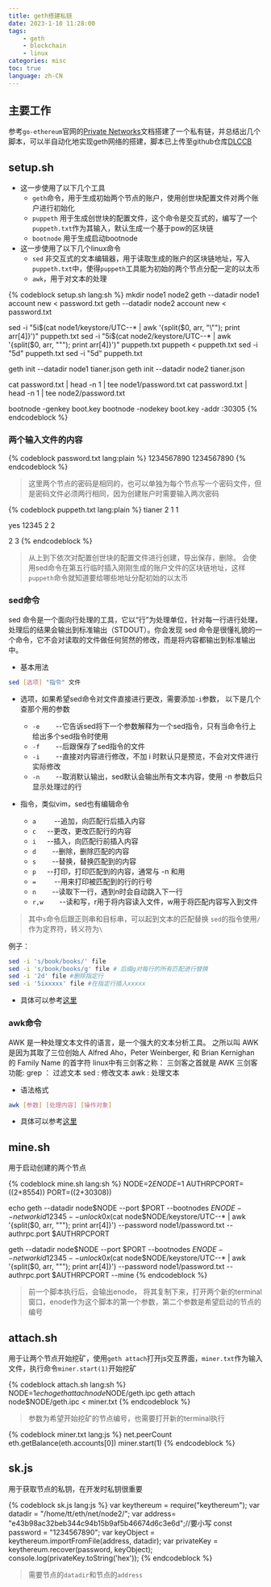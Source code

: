 ```yaml
---
title: geth搭建私链
date: 2023-1-10 11:28:00
tags: 
    - geth
    - blockchain
    - linux
categories: misc
toc: true
language: zh-CN
---
```


## 主要工作
参考`go-ethereum`官网的[Private Networks](https://geth.ethereum.org/docs/fundamentals/private-network)文档搭建了一个私有链，并总结出几个脚本，可以半自动化地实现geth网络的搭建，脚本已上传至github仓库[DLCCB](https://github.com/jingtianer/DLCCB)

## setup.sh

- 这一步使用了以下几个工具
  - `geth`命令，用于生成初始两个节点的账户，使用创世块配置文件对两个账户进行初始化
  - `puppeth` 用于生成创世块的配置文件，这个命令是交互式的，编写了一个`puppeth.txt`作为其输入，默认生成一个基于pow的区块链
  - `bootnode` 用于生成启动bootnode
- 这一步使用了以下几个linux命令
  - `sed` 非交互式的文本编辑器，用于读取生成的账户的区块链地址，写入`puppeth.txt`中，使得`puppeth`工具能为初始的两个节点分配一定的以太币
  - `awk`，用于对文本的处理

{% codeblock setup.sh lang:sh %}
mkdir node1 node2
geth --datadir node1 account new < password.txt
geth --datadir node2 account new < password.txt

sed -i "5i$(cat node1/keystore/UTC--* | awk '{split($0, arr, "\""); print arr[4]}')" puppeth.txt 
sed -i "5i$(cat node2/keystore/UTC--* | awk '{split($0, arr, "\""); print arr[4]}')" puppeth.txt 
puppeth < puppeth.txt
sed -i "5d" puppeth.txt
sed -i "5d" puppeth.txt

geth init --datadir node1 tianer.json
geth init --datadir node2 tianer.json

cat password.txt | head -n 1 | tee node1/password.txt
cat password.txt | head -n 1 | tee node2/password.txt

bootnode -genkey boot.key
bootnode -nodekey boot.key -addr :30305
{% endcodeblock %}

### 两个输入文件的内容
{% codeblock password.txt lang:plain %}
1234567890
1234567890
{% endcodeblock %}

> 这里两个节点的密码是相同的，也可以单独为每个节点写一个密码文件，但是密码文件必须两行相同，因为创建账户时需要输入两次密码

{% codeblock puppeth.txt lang:plain %}
tianer
2
1
1

yes
12345
2
2

2
3
{% endcodeblock %}

> 从上到下依次对配置创世块的配置文件进行创建，导出保存，删除。
> 会使用sed命令在第五行临时插入刚刚生成的账户文件的区块链地址，这样`puppeth`命令就知道要给哪些地址分配初始的以太币
>

### sed命令

sed 命令是一个面向行处理的工具，它以“行”为处理单位，针对每一行进行处理，处理后的结果会输出到标准输出（STDOUT）。你会发现 sed 命令是很懂礼貌的一个命令，它不会对读取的文件做任何贸然的修改，而是将内容都输出到标准输出中。

- 基本用法
```sh
sed [选项] "指令" 文件
```
- 选项，如果希望sed命令对文件直接进行更改，需要添加`-i`参数， 以下是几个查那个用的参数
  - `-e` 　　--它告诉sed将下一个参数解释为一个sed指令，只有当命令行上给出多个sed指令时使用
  - `-f` 　　--后跟保存了sed指令的文件
  - `-i` 　　--直接对内容进行修改，不加 i 时默认只是预览，不会对文件进行实际修改
  - `-n` 　　--取消默认输出，sed默认会输出所有文本内容，使用 -n 参数后只显示处理过的行

- 指令，类似vim，sed也有编辑命令
  - `a` 　　  --追加，向匹配行后插入内容
  - `c` 　    --更改，更改匹配行的内容
  - `i` 　    --插入，向匹配行前插入内容
  - `d`   　　--删除，删除匹配的内容
  - `s`   　　--替换，替换匹配到的内容
  - `p` 　    --打印，打印匹配到的内容，通常与 -n 和用
  - `=` 　　  --用来打印被匹配到的行的行号
  - `n`　　   --读取下一行，遇到n时会自动跳入下一行
  - `r,w` 　　--读和写，r用于将内容读入文件，w用于将匹配内容写入到文件

> 其中`s`命令后跟正则串和目标串，可以起到文本的匹配替换
> `sed`的指令使用`/`作为定界符，转义符为`\`

例子：
```sh
sed -i 's/book/books/' file
sed -i 's/book/books/g' file # 后缀g对每行的所有匹配进行替换
sed -i '2d' file #删除指定行
sed -i '5ixxxxx' file #在指定行插入xxxxx
```
- 具体可以参考[这里](https://blog.csdn.net/L1259863243/article/details/79364094)
### awk命令

AWK 是一种处理文本文件的语言，是一个强大的文本分析工具。
之所以叫 AWK 是因为其取了三位创始人 Alfred Aho，Peter Weinberger, 和 Brian Kernighan 的 Family Name 的首字符
linux中有三剑客之称：
三剑客之首就是 AWK
三剑客功能:
grep ： 过滤文本
sed  :  修改文本
awk  :  处理文本

- 语法格式

```sh
awk [参数] [处理内容] [操作对象]
```

- 具体可以参考[这里](http://c.biancheng.net/view/4082.html)

## mine.sh

用于启动创建的两个节点

{% codeblock mine.sh lang:sh %}
NODE=$2
ENODE=$1
AUTHRPCPORT=$(($2+8554))
PORT=$(($2+30308))

echo geth --datadir node$NODE --port $PORT --bootnodes $ENODE --networkid 12345 --unlock 0x$(cat node$NODE/keystore/UTC--* | awk '{split($0, arr, "\""); print arr[4]}') --password node1/password.txt --authrpc.port $AUTHRPCPORT

geth --datadir node$NODE --port $PORT --bootnodes $ENODE --networkid 12345 --unlock 0x$(cat node$NODE/keystore/UTC--* | awk '{split($0, arr, "\""); print arr[4]}') --password node1/password.txt --authrpc.port $AUTHRPCPORT --mine
{% endcodeblock %}

> 前一个脚本执行后，会输出enode， 将其复制下来，打开两个新的terminal窗口，enode作为这个脚本的第一个参数，第二个参数是希望启动的节点的编号

## attach.sh

用于让两个节点开始挖矿，使用`geth attach`打开js交互界面，`miner.txt`作为输入文件，执行命令`miner.start(1)`开始挖矿

{% codeblock attach.sh lang:sh %}
NODE=$1
echo geth attach node$NODE/geth.ipc
geth attach node$NODE/geth.ipc  < miner.txt
{% endcodeblock %}

> 参数为希望开始挖矿的节点编号，也需要打开新的terminal执行

{% codeblock miner.txt lang:js %}
net.peerCount
eth.getBalance(eth.accounts[0])
miner.start(1)
{% endcodeblock %}

## sk.js

用于获取节点的私钥，在开发时私钥很重要

{% codeblock sk.js lang:js %}
var keythereum = require("keythereum");
var datadir = "/home/tt/eth/net/node2/";
var address= "e43b98ac32beb344c94b15b9af5b46674d6c3e6d";//要小写
const password = "1234567890";
var keyObject = keythereum.importFromFile(address, datadir);
var privateKey = keythereum.recover(password, keyObject);
console.log(privateKey.toString('hex'));
{% endcodeblock %}

> 需要节点的`datadir`和节点的`address`